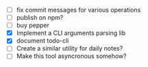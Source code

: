 - [ ] fix commit messages for various operations
- [ ] publish on npm?
- [ ] buy pepper
- [x] Implement a CLI arguments parsing lib
- [x] document todo-cli
- [ ] Create a similar utility for daily notes?
- [ ] Make this tool asyncronous somehow?
